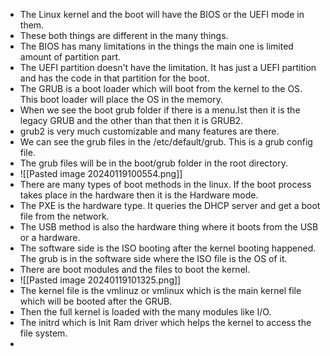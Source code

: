 * The Linux kernel and the boot will have the BIOS or the UEFI mode in them.
* These both things are different in the many things.
* The BIOS has many limitations in the things the main one is limited amount of partition part.
* The UEFI partition doesn't have the limitation. It has just a UEFI partition and has the code in that partition for the boot.
* The GRUB is a boot loader which will boot from the kernel to the OS. This boot loader will place the OS in the memory.
* When we see the boot grub folder if there is a menu.lst then it is the legacy GRUB and the other than that then it is GRUB2.
* grub2 is very much customizable and many features are there.
* We can see the grub files in the /etc/default/grub. This is a grub config file.
* The grub files will be in the boot/grub folder in the root directory.
* ![[Pasted image 20240119100554.png]]
* There are many types of boot methods in the linux. If the boot process takes place in the hardware then it is the Hardware mode.
* The PXE is the hardware type. It queries the DHCP server and get a boot file from the network.
* The USB method is also the hardware thing where it boots from the USB or a hardware. 
* The software side is the ISO booting after the kernel booting happened. The grub is in the software side where the ISO file is the OS of it.
* There are boot modules and the files to boot the kernel. 
* ![[Pasted image 20240119101325.png]]
* The kernel file is the vmlinuz or vmlinux which is the main kernel file which will be booted after the GRUB.
* Then the full kernel is loaded with the many modules like I/O.
* The initrd which is Init Ram driver which helps the kernel to access the file system.
* 